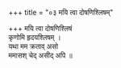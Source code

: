 +++
title = "०३ मयि त्वा दोषणिश्लिषम्"

+++
मयि त्वा दोषणिश्लिषं  
कृणोमि हृदयश्लिषम् ।  
यथा मम क्रताव् असो  
ममासश् चेद् असीद् अपि ॥
